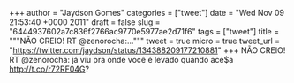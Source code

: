 
+++
author = "Jaydson Gomes"
categories = ["tweet"]
date = "Wed Nov 09 21:53:40 +0000 2011"
draft = false
slug = "6444937602a7c836f2766ac9770e5977ae2d71f6"
tags = ["tweet"]
title = """NÃO CREIO! RT @zenorocha:..."""
tweet = true
micro = true
tweet_url = "https://twitter.com/jaydson/status/134388209177210881"
+++
NÃO CREIO! RT @zenorocha: já viu pra onde você é levado quando ace$a http://t.co/r72RF04G?
